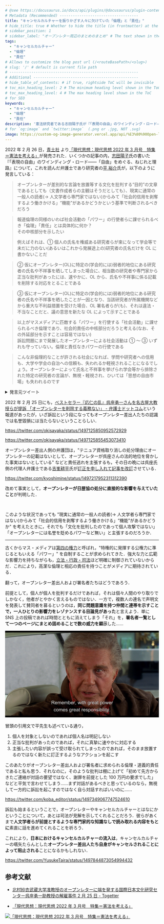 ```yaml
---
# @see https://docusaurus.io/docs/api/plugins/@docusaurus/plugin-content-docs#markdown-front-matter
# Metadata (Recommended) ------------------------------------
title: "キャンセルカルチャーを振りかざす人々に欠けていた「倫理」と「責任」"
# hide_title: true # Whether to hide the title (in frontmatter) at the top of the doc.
# sidebar_position: 1
# sidebar_label: "オープンレター周辺のまとめのまとめ" # The text shown in the document sidebar for this document
tags:
  - "キャンセルカルチャー"
  - "倫理"
  - "責任"
# Allows to customize the blog post url (/<routeBasePath>/<slug>)
# slug: '/' # default is current file path
# -----------------------------------------------------------
# Additional ------------------------------------------------
# hide_table_of_contents: # if true, rightside ToC will be invisible
# toc_min_heading_level: 2 # The minimum heading level shown in the ToC
# toc_max_heading_level: 4 # The max heading level shown in the ToC
# for SEO
keywords:
  - "キャンセルカルチャー"
  - "倫理"
  - "責任"
description: '憲法研究者である志田陽子氏が『「表現の自由」のワインディング・ロード――「自由」をめぐる、ねじれと理路』（現代思想2022年3月号　特集＝憲法を考える，青土社）にてキャンセルカルチャーの定義を示している．"法律上の言葉ではないので、定義を確認するにはもう少し時間が必要"としつつも，ポリティカル・コレクトネスやマスメディアを引き合いに出して重要な指摘を行なっている．'
# for `og:image` and `twitter:image`  (.png or .jpg, NOT .svg)
image: https://custom-og-image-generator.vercel.app/api/%E3%80%90Open-letter%E3%81%AE%E6%A8%A9%E5%8A%9B%E6%80%A7%E3%80%91%F0%9F%92%8C%E3%82%AD%E3%83%A3%E3%83%B3%E3%82%BB%E3%83%AB%E3%82%AB%E3%83%AB%E3%83%81%E3%83%A3%E3%83%BC%E3%82%92%E6%8C%AF%E3%82%8A%E3%81%8B%E3%81%96%E3%81%99%E4%BA%BA%E3%80%85%E3%81%AB%E6%AC%A0%E3%81%91%E3%81%A6%E3%81%84%E3%81%9F**%E3%80%8C%E5%80%AB%E7%90%86%E3%80%8D**%E3%81%A8**%E3%80%8C%E8%B2%AC%E4%BB%BB%E3%80%8D**.png?theme=light&copyright=%23againstc+%2F+Kubokawa+Takara&logo=https%3A%2F%2Fopen-letters.vercel.app%2Fimg%2Flogo.png&avater=https%3A%2F%2Fpbs.twimg.com%2Fprofile_images%2F763543133724352513%2Fr6RlBYDo_400x400.jpg&author=Kiai&aka=%40Ningensei848&site=%23againstc&tags=againstc&tags=open-letter&tags=%E8%A8%B4%E8%A8%9F
---
```


2022 年 2 月 26 日，[青土社](http://www.seidosha.co.jp) より[「現代思想：現代思想 2022 年 3 月号　特集＝憲法を考える」](http://www.seidosha.co.jp/book/index.php?id=3661)が発売された．いくつかの記事の内，[志田陽子](https://twitter.com/YyYySinger)氏の書いた『「表現の自由」のワインディング・ロード――「自由」をめぐる、ねじれと理路』について，これを読んだ弁護士であり研究者の[平 裕介](https://twitter.com/YusukeTaira)氏が，以下のように発言している：

> オープンレターが差別的な言論を放置等する文化を批判する“目的”の文章であるとしても（文書作成者らの主観はそうだとしても）、現実に通常の一般人の読者(→ 人文学者ら専門家ではない)からみて「社会的信用を剥奪するよう働きかける」“機能”があるかどうかという基準で判断されるべきだろう

> 報道倫理の同様のいわば社会活動の「パワー」の行使者らに課せられるべき「倫理」「責任」とは具体的に何か？<br />
> その中核部分を示したい
>
> 例えばそれは、① 個人の氏名を権威ある研究者らが束になって学会等で未だに力のない(あるいはこれから発展途上の)研究者の氏名だけを OL に書かないことだ

> ② 仮にオープンレター(OL)に特定の(学会的には)弱者的地位にある研究者の氏名や不祥事を晒してしまった場合に、相当数の研究者や専門家から正当な批判があったには、速やかに、OL から、氏名や不祥事に係る記載を削除する対応をとることである

> ③ 仮にオープンレター(OL)に特定の(学会的には)弱者的地位にある研究者の氏名や不祥事を晒したことが一因となり、当該研究者が所属機関などから重大な不利益措置を受けた場合、OL 署名者らが(も)、それは違法・不当なことだと、議の意思を新たな OL によって示すことである

> 以上がマスメディアに匹敵する「パワー」を行使する「社会活動」に課せられるべき倫理であり、社会的責任の中核部分だろうと考える(なお、その外延部分を示すことは容易ではない)<br />
> 訴訟問題にまで発展したオープンレターによる社会活動は ① ～ ③ いずれも守っていない。倫理と責任なきパワーの行使である

> こんな非倫理的なことが許される社会になれば、学問や研究者への信用も、大学や学会の自治への信頼も、失われるか軽視されることになるでしょう。オープンレターによって氏名と不祥事を挙げられ学会等から排除された特定の研究者の言論が、無視・軽視され、ひいては「思想の自由市場」も失われるのです

<details>
<summary>発言元ツイート</summary>

https://twitter.com/YusukeTaira/status/1497815964808663042

<!-- https://twitter.com/YusukeTaira/status/1497819617632288771 -->

https://twitter.com/YusukeTaira/status/1497820938821267457

<!-- https://twitter.com/YusukeTaira/status/1497825220131844097 -->

https://twitter.com/YusukeTaira/status/1497826669809176577

<!-- https://twitter.com/YusukeTaira/status/1497828085143465986 -->

https://twitter.com/YusukeTaira/status/1497829667356639234

<!-- https://twitter.com/YusukeTaira/status/1497830588190838786 -->

https://twitter.com/YusukeTaira/status/1497831330893090822

<!-- https://twitter.com/YusukeTaira/status/1497832660990783494 -->

https://twitter.com/YusukeTaira/status/1497839282769129472

<!-- https://twitter.com/YusukeTaira/status/1497840529064689664 -->

https://twitter.com/YusukeTaira/status/1497842318166003713

<!-- https://twitter.com/YusukeTaira/status/1497844873054994432 -->

---

##### 一連のツイートに著者から感謝のコメントが届く

https://twitter.com/YusukeTaira/status/1497867625975615494

</details>

2022 年 2 月 25 日にも，[ベストセラー『応仁の乱』呉座勇一さんを名古屋大教授らが提訴 「オープンレターを削除する義務ない」 - 弁護士ドットコム](https://www.bengo4.com/c_18/n_14163/)という報道があったが，いざ訴訟という段になってもオープンレター差出人たちの認識では名誉毀損には当たらないということらしい．

https://twitter.com/okisayaka/status/1497125850952572929

https://twitter.com/okisayaka/status/1497125855453073410

オープンレター差出人側の弁護団は，"テニュア資格取り消しの処分理由にオープンレターの記載はないとして、オープンレターが呉座さんの法的地位を脅かした事実はないとしている" などと責任逃れを主張するも，その日の晩には呉座氏側の代理人弁護士である[吉峯耕平](https://twitter.com/kyoshimine)氏が[訂正を申し入れて記事を改訂](https://twitter.com/kyoshimine/status/1497199437483229187)させている．

<!-- https://twitter.com/kyoshimine/status/1497199437483229187 -->

https://twitter.com/kyoshimine/status/1497217952311312390

改めて事実として，**オープンレターが日歴協の処分に直接的な影響を与えていたこと**が判明した．

<br />

このような状況であっても "現実に通常の一般人の読者(→ 人文学者ら専門家ではない)からみて「社会的信用を剥奪するよう働きかける」“機能”があるかどうか" を考えたときに，それでも「文化を批判したのであって個人攻撃ではない」「オープンレターには名誉を貶めるパワーなど無い」と主張するのだろうか．

---

古くからマス・メディアは[第四の権力](https://ja.wikipedia.org/wiki/四権)と呼ばれ，"特権的に発揮する公権力に準じるともいえる「パワー」" を自制することが求められてきた．強大な力と広範な影響力を持ちながらも，[立法・行政・司法](https://ja.wikipedia.org/wiki/権力分立)ほど明確に制御されていないからだ．これにより，高潔な倫理と相応の責任を持つことがメディアに期待されている．

翻って，オープンレター差出人および署名者たちはどうであろう．

前提として，個人が個人を批判するだけであれば，それは個々人間のやり取りでしかなく，他者がとやかく言えるものではない．一方で，複数人の連名で声明文を発表して賛同者を募るというのは，**同じ問題意識を持つ仲間と連帯を示すことで，一人ひとりの影響力をレゾナンスする目論見があった**と言えよう．単に SNS 上の投稿であれば時間とともに消えてしまう「それ」を，**署名者一覧として一つのページにまとめ固めることで数の威力を顕示**した……

[![ピーターを諭すベンおじさん：「大いなる力には、大いなる責任が伴う」](/img/article/With-great-power-comes-great-responsibility.png)](https://ja.wikipedia.org/wiki/大いなる力には、大いなる責任が伴う)

冒頭の引用文で平先生も述べている通り，

1. 個人を対象としないのであれば個人名は明記しない
2. 正当な批判があったのであれば，それに真摯に速やかに対応する
3. 主張したい内容が誤って受け取られてしまったのであれば，そのまま放置するのではなく新たに訂正するようなアクションを起こす

このあたりがオープンレター差出人および署名者に求められる倫理・道義的責任であると私も思う．それなのに，そのような批判は棚に上げて「初めて先方からきたご連絡が対話の要望ではなく、謝罪を前提とした 100 万円の要求でした」などと平気で言わせてしまう……まず対話があるべきと思っているのなら，無視して一方的に訴訟を起こすのではなく自ら対話すればいいのに……

https://twitter.com/koba_editor/status/1497349067747524610

訴訟も始まるということで，オープンレターやキャンセルカルチャーとはなにかということについて，あとは司法が見解を示してくれることだろう．彼らがあくまで**人文学者らが前提とするような専門家的な知識なしで読み取れる内容をもとに**素直に話を進めてくれることを祈ろう．

これにより，**日本におけるキャンセルカルチャーの流入は**，キャンセルカルチャーの嚆矢たらんとした**オープンレター差出人たち自身がキャンセルされることによって阻止される**ことになるかもしれない．

https://twitter.com/YusukeTaira/status/1497844873054994432

## 参考文献

- [北村紗衣武蔵大学准教授のオープンレターに端を発する国際日本文化研究センター呉座勇一助教授の解雇事件 2 月 25 日 - Togetter](https://togetter.com/li/1851481)

- [「現代思想：現代思想 2022 年 3 月号　特集＝憲法を考える」](http://www.seidosha.co.jp/book/index.php?id=3661)

[![「現代思想：現代思想 2022 年 3 月号　特集＝憲法を考える」](https://pbs.twimg.com/media/FMdHd_naIAIeNkH?format=png)](http://www.seidosha.co.jp/book/index.php?id=3661)
